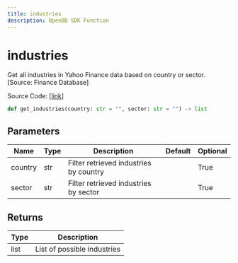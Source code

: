 ```yaml
---
title: industries
description: OpenBB SDK Function
---
```


# industries

Get all industries in Yahoo Finance data based on country or sector. [Source: Finance Database]

Source Code: [[link](https://github.com/OpenBB-finance/OpenBBTerminal/tree/main/openbb_terminal/stocks/sector_industry_analysis/financedatabase_model.py#L69)]

```python
def get_industries(country: str = "", sector: str = "") -> list
```
## Parameters

| Name | Type | Description | Default | Optional |
| ---- | ---- | ----------- | ------- | -------- |
| country | str | Filter retrieved industries by country |  | True |
| sector | str | Filter retrieved industries by sector |  | True |

## Returns

| Type | Description |
| ---- | ----------- |
| list | List of possible industries |

